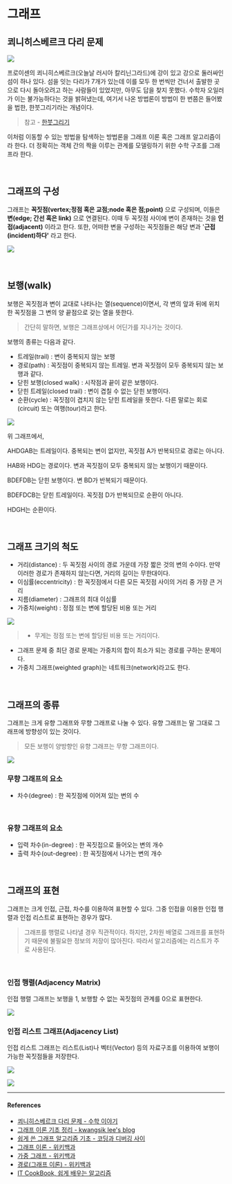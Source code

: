 # 그래프

## 쾨니히스베르크 다리 문제

![](../assets/images/Graph-쾨니헤스베르크_다리.png)

프로이센의 쾨니히스베르크(오늘날 러시아 칼리닌그라드)에 강이 있고 강으로 둘러싸인 섬이 하나 있다. 섬을 잇는 다리가 7개가 있는데 이를 모두 한 번씩만 건너서 출발한 곳으로 다시 돌아오려고 하는 사람들이 있었지만, 아무도 답을 찾지 못했다. 수학자 오일러가 이는 불가능하다는 것을 밝혀냈는데, 여기서 나온 방법론이 방법이 한 번쯤은 들어봤을 법한, 한붓그리기라는 개념이다.

> 참고 - [한붓그리기](https://ko.wikipedia.org/wiki/%ED%95%9C%EB%B6%93%EA%B7%B8%EB%A6%AC%EA%B8%B0)

이처럼 이동할 수 있는 방법을 탐색하는 방법론을 그래프 이론 혹은 그래프 알고리즘이라 한다. 더 정확히는 객체 간의 짝을 이루는 관계를 모델링하기 위한 수학 구조를 그래프라 한다.

<br/>

## 그래프의 구성

그래프는 **꼭짓점(vertex;정점 혹은 교점;node 혹은 점;point)** 으로 구성되며, 이들은 **변(edge; 간선 혹은 link)** 으로 연결된다. 이때 두 꼭짓점 사이에 변이 존재하는 것을 **인접(adjacent)** 이라고 한다. 또한, 어떠한 변을 구성하는 꼭짓점들은 해당 변과 '**근접(incident)하다'** 라고 한다.

![](../assets/images/Graph-그래프.png)

<br/>

## 보행(walk)

보행은 꼭짓점과 변이 교대로 나타나는 열(sequence)이면서, 각 변의 앞과 뒤에 위치한 꼭짓점을 그 변의 양 끝점으로 갖는 열을 뜻한다.

> 간단히 말하면, 보행은 그래프상에서 어딘가를 지나가는 것이다.

보행의 종류는 다음과 같다.

- 트레일(trail) : 변이 중복되지 않는 보행
- 경로(path) : 꼭짓점이 중복되지 않는 트레일. 변과 꼭짓점이 모두 중복되지 않는 보행과 같다.
- 닫힌 보행(closed walk) : 시작점과 끝이 같은 보행이다.
- 닫힌 트레일(closed trail) : 변이 겹칠 수 없는 닫힌 보행이다.
- 순환(cycle) : 꼭짓점이 겹치지 않는 닫힌 트레일을 뜻한다. 다른 말로는 회로(circuit) 또는 여행(tour)라고 한다.

![](../assets/images/Graph-보행.png)

위 그래프에서,

AHDGAB는 트레일이다. 중복되는 변이 없지만, 꼭짓점 A가 반복되므로 경로는 아니다.

HAB와 HDG는 경로이다. 변과 꼭짓점이 모두 중복되지 않는 보행이기 때문이다.

BDEFDB는 닫힌 보행이다. 변 BD가 반복되기 때문이다.

BDEFDCB는 닫힌 트레일이다. 꼭짓점 D가 반복되므로 순환이 아니다.

HDGH는 순환이다.

<br/>

## 그래프 크기의 척도

- 거리(distance) : 두 꼭짓점 사이의 경로 가운데 가장 짧은 것의 변의 수이다. 만약 이러한 경로가 존재하지 않는다면, 거리의 길이는 무한대이다.
- 이심률(eccentricity) : 한 꼭짓점에서 다른 모든 꼭짓점 사이의 거리 중 가장 큰 거리
- 지름(diameter) : 그래프의 최대 이심률
- 가중치(weight) : 정점 또는 변에 할당된 비용 또는 거리

![](../assets/images/Graph-크기.png)

> - 무게는 정점 또는 변에 할당된 비용 또는 거리이다.

- 그래프 문제 중 최단 경로 문제는 가중치의 합이 최소가 되는 경로를 구하는 문제이다.
- 가중치 그래프(weighted graph)는 네트워크(network)라고도 한다.

<br/>

## 그래프의 종류

그래프는 크게 유향 그래프와 무향 그래프로 나눌 수 있다. 유향 그래프는 말 그대로 그래프에 방향성이 있는 것이다.

> 모든 보행이 양방향인 유향 그래프는 무향 그래프이다.

![](../assets/images/Graph-종류.png)

### 무향 그래프의 요소

- 차수(degree) : 한 꼭짓점에 이어져 있는 변의 수

<br/>

### 유향 그래프의 요소

- 입력 차수(in-degree) : 한 꼭짓접으로 들어오는 변의 개수
- 출력 차수(out-degree) : 한 꼭짓점에서 나가는 변의 개수

<br/>

## 그래프의 표현

그래프는 크게 인접, 근접, 차수를 이용하여 표현할 수 있다. 그중 인접을 이용한 인접 행렬과 인접 리스트로 표현하는 경우가 많다.

> 그래프를 행렬로 나타낼 경우 직관적이다. 하지만, 2차원 배열로 그래프를 표현하기 때문에 불필요한 정보의 저장이 많아진다. 따라서 알고리즘에는 리스트가 주로 사용된다.

<br/>

### 인접 행렬(Adjacency Matrix)

인접 행렬 그래프는 보행을 1, 보행할 수 없는 꼭짓점의 관계를 0으로 표현한다.

![](../assets/images/Graph-행렬.png)

### 인접 리스트 그래프(Adjacency List)

인접 리스트 그래프는 리스트(List)나 벡터(Vector) 등의 자료구조를 이용하여 보행이 가능한 꼭짓점들을 저장한다.

![](../assets/images/Graph-리스트_무향.png)

![](../assets/images/Graph-리스트_유향.png)

---

#### References

- [쾨니히스베르크 다리 문제 - 수학 이야기](https://suhak.tistory.com/54)
- [그래프 이론 기초 정리 - kwangsik lee's blog](http://www.kwangsiklee.com/2017/11/%EA%B7%B8%EB%9E%98%ED%94%84-%EC%9D%B4%EB%A1%A0-%EA%B8%B0%EC%B4%88-%EC%A0%95%EB%A6%AC/)
- [쉽게 쓴 그래프 알고리즘 기초 - 코딩과 디버깅 사이](https://m.blog.naver.com/occidere/220923695595)
- [그래프 이론 - 위키백과](https://ko.wikipedia.org/wiki/%EA%B7%B8%EB%9E%98%ED%94%84_%EC%9D%B4%EB%A1%A0)
- [가중 그래프 - 위키백과](https://ko.wikipedia.org/wiki/%EA%B0%80%EC%A4%91_%EA%B7%B8%EB%9E%98%ED%94%84)
- [경로(그래프 이론) - 위키백과](<https://ko.wikipedia.org/wiki/%EA%B2%BD%EB%A1%9C_(%EA%B7%B8%EB%9E%98%ED%94%84_%EC%9D%B4%EB%A1%A0)>)
- [IT CookBook, 쉽게 배우는 알고리즘](http://www.hanbit.co.kr/store/books/look.php?p_code=B7707942187)
